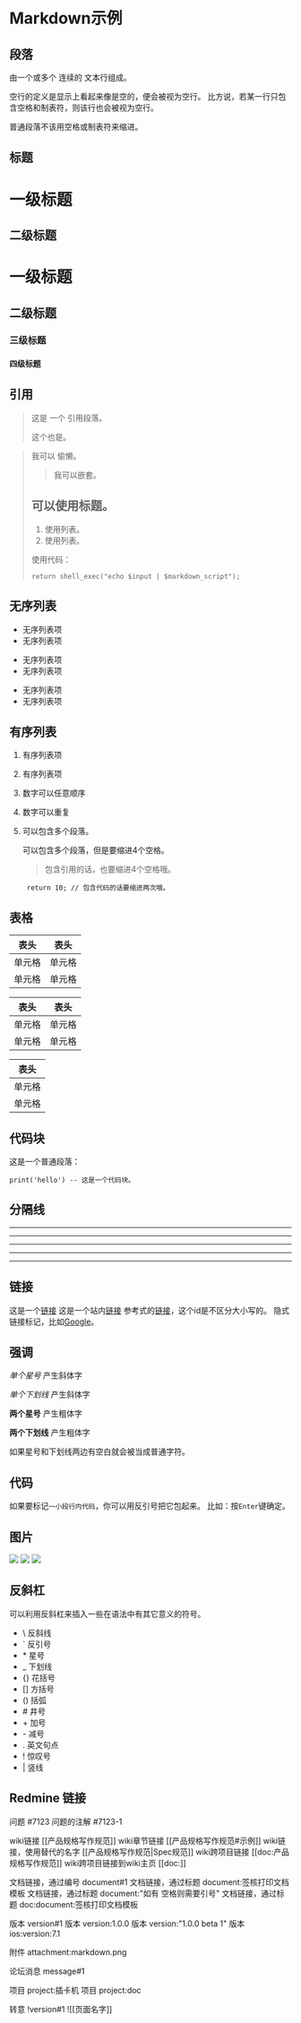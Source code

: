 # Markdown示例

## 段落

由一个或多个
连续的
文本行组成。

空行的定义是显示上看起来像是空的，便会被视为空行。
比方说，若某一行只包含空格和制表符，则该行也会被视为空行。

普通段落不该用空格或制表符来缩进。

## 标题

一级标题
=======

二级标题
------- 

# 一级标题

## 二级标题

### 三级标题

#### 四级标题

## 引用

> 这是
> 一个
> 引用段落。 
>
> 这个也是。


> 我可以
偷懒。
> > 我可以嵌套。
> ## 可以使用标题。
> 
> 1. 使用列表。
> 2. 使用列表。
> 
> 使用代码：
> 
>     return shell_exec("echo $input | $markdown_script");

## 无序列表

* 无序列表项
* 无序列表项
+ 无序列表项
+ 无序列表项
- 无序列表项
- 无序列表项

## 有序列表

1. 有序列表项
3. 有序列表项
7. 数字可以任意顺序
7. 数字可以重复
6. 可以包含多个段落。
    
    可以包含多个段落，但是要缩进4个空格。 
    > 包含引用的话，也要缩进4个空格哦。
    
        return 10; // 包含代码的话要缩进两次哦。

## 表格

|表头     | 表头   |
|---------|--------|
|单元格   | 单元格 |
|单元格   | 单元格 |

表头     | 表头
---------|--------
单元格   | 单元格
单元格   | 单元格

|表头     |
|---------|
|单元格   |
|单元格   |

## 代码块

这是一个普通段落：

    print('hello') -- 这是一个代码块。 


## 分隔线

* * *

***

*****

- - -

--------------------------------------- 


## 链接

这是一个[链接](http://example.com) 
这是一个站内[链接](/abc.html)
参考式的[链接][id]，这个id是不区分大小写的。
隐式链接标记，比如[Google][]。

[id]: http://example.com/
[Google]: http://www.google.com



## 强调

*单个星号* 产生斜体字

_单个下划线_ 产生斜体字

**两个星号** 产生粗体字

__两个下划线__ 产生粗体字 

如果星号和下划线两边有空白就会被当成普通字符。

## 代码

如果要标记`一小段行内代码`，你可以用反引号把它包起来。 
比如：按`Enter`键确定。


## 图片

![](markdown.png)
![](https://github.com/xpol/markdown/raw/master/markdown.png)
![][id]


[id]: https://github.com/xpol/markdown/raw/master/markdown.png


## 反斜杠

可以利用反斜杠来插入一些在语法中有其它意义的符号。

* \\   反斜线
* \`   反引号
* \*   星号
* \_   下划线
* \{\}  花括号
* \[\]  方括号
* \(\)  括弧
* \#   井号
* \+   加号
* \-   减号
* \.   英文句点
* \!   惊叹号 
* \|   竖线


## Redmine 链接

问题 #7123
问题的注解 #7123-1

wiki链接 [[产品规格写作规范]]
wiki章节链接 [[产品规格写作规范#示例]]
wiki链接，使用替代的名字 [[产品规格写作规范|Spec规范]]
wiki跨项目链接 [[doc:产品规格写作规范]]
wiki跨项目链接到wiki主页 [[doc:]]

文档链接，通过编号 document#1
文档链接，通过标题 document:签核打印文档模板
文档链接，通过标题 document:"如有 空格则需要引号"
文档链接，通过标题 doc:document:签核打印文档模板

版本 version#1
版本 version:1.0.0
版本 version:"1.0.0 beta 1"
版本 ios:version:7.1

附件 attachment:markdown.png

论坛消息 message#1

项目 project:插卡机
项目 project:doc

转意 !version#1  ![[页面名字]] 
